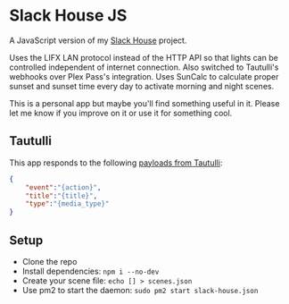 # Slack House JS

A JavaScript version of my [Slack House](https://github.com/benjivm/slack-house) project.

Uses the LIFX LAN protocol instead of the HTTP API so that lights can be controlled independent of internet connection. Also switched to Tautulli's webhooks over Plex Pass's integration. Uses SunCalc to calculate proper sunset and sunset time every day to activate morning and night scenes.

This is a personal app but maybe you'll find something useful in it. Please let me know if you improve on it or use it for something cool.

## Tautulli

This app responds to the following [payloads from Tautulli](https://github.com/Tautulli/Tautulli-Wiki/wiki/Notification-Agents-Guide#webhook):

```json
{
    "event":"{action}",
    "title":"{title}",
    "type":"{media_type}"
}
```

## Setup

* Clone the repo
* Install dependencies: `npm i --no-dev`
* Create your scene file: `echo [] > scenes.json`
* Use pm2 to start the daemon: `sudo pm2 start slack-house.json`